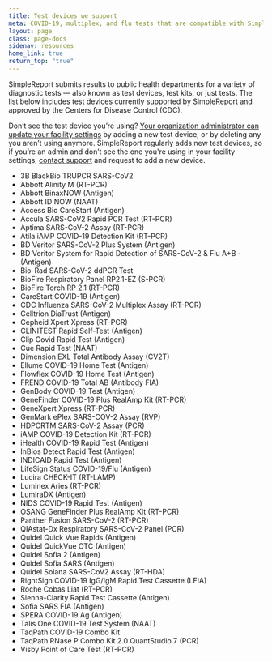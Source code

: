 ```yaml
---
title: Test devices we support
meta: COVID-19, multiplex, and flu tests that are compatible with SimpleReport
layout: page
class: page-docs
sidenav: resources
home_link: true
return_top: "true"
---
```


SimpleReport submits results to public health departments for a variety of diagnostic tests — also known as test devices, test kits, or just tests. The list below includes test devices currently supported by SimpleReport and approved by the Centers for Disease Control (CDC).

Don’t see the test device you’re using? [Your organization administrator can update your facility settings](https://www.simplereport.gov/using-simplereport/manage-facility-info/update-facility-settings) by adding a new test device, or by deleting any you aren’t using anymore. SimpleReport regularly adds new test devices, so if you’re an admin and don’t see the one you're using in your facility settings, [contact support](https://www.simplereport.gov/contact-us) and request to add a new device.

- 3B BlackBio TRUPCR SARS-CoV2
- Abbott Alinity M (RT-PCR)
- Abbott BinaxNOW (Antigen)
- Abbott ID NOW (NAAT)
- Access Bio CareStart (Antigen)
- Accula SARS-CoV2 Rapid PCR Test (RT-PCR)
- Aptima SARS-CoV-2 Assay (RT-PCR)
- Atila iAMP COVID-19 Detection Kit (RT-PCR)
- BD Veritor SARS-CoV-2 Plus System (Antigen)
- BD Veritor System for Rapid Detection of SARS-CoV-2 & Flu A+B - (Antigen)
- Bio-Rad SARS-CoV-2 ddPCR Test
- BioFire Respiratory Panel RP2.1-EZ (S-PCR)
- BioFire Torch RP 2.1 (RT-PCR)
- CareStart COVID-19 (Antigen)
- CDC Influenza SARS-CoV-2 Multiplex Assay (RT-PCR)
- Celltrion DiaTrust (Antigen)
- Cepheid Xpert Xpress (RT-PCR)
- CLINITEST Rapid Self-Test (Antigen)
- Clip Covid Rapid Test (Antigen)
- Cue Rapid Test (NAAT)
- Dimension EXL Total Antibody Assay (CV2T)
- Ellume COVID-19 Home Test (Antigen)
- Flowflex COVID-19 Home Test (Antigen)
- FREND COVID-19 Total AB (Antibody FIA)
- GenBody COVID-19 Test (Antigen)
- GeneFinder COVID-19 Plus RealAmp Kit (RT-PCR)
- GeneXpert Xpress (RT-PCR)
- GenMark ePlex SARS-COV-2 Assay (RVP)
- HDPCRTM SARS-CoV-2 Assay (PCR)
- iAMP COVID-19 Detection Kit (RT-PCR)
- iHealth COVID-19 Rapid Test (Antigen)
- InBios Detect Rapid Test (Antigen)
- INDICAID Rapid Test (Antigen)
- LifeSign Status COVID-19/Flu (Antigen)
- Lucira CHECK-IT (RT-LAMP)
- Luminex Aries (RT-PCR)
- LumiraDX (Antigen)
- NIDS COVID-19 Rapid Test (Antigen)
- OSANG GeneFinder Plus RealAmp Kit (RT-PCR)
- Panther Fusion SARS-CoV-2 (RT-PCR)
- QIAstat-Dx Respiratory SARS-CoV-2 Panel (PCR)
- Quidel Quick Vue Rapids (Antigen)
- Quidel QuickVue OTC (Antigen)
- Quidel Sofia 2 (Antigen)
- Quidel Sofia SARS (Antigen)
- Quidel Solana SARS-CoV2 Assay (RT-HDA)
- RightSign COVID-19 IgG/IgM Rapid Test Cassette (LFIA)
- Roche Cobas Liat (RT-PCR)
- Sienna-Clarity Rapid Test Cassette (Antigen)
- Sofia SARS FIA (Antigen)
- SPERA COVID-19 Ag (Antigen)
- Talis One COVID-19 Test System (NAAT)
- TaqPath COVID-19 Combo Kit
- TaqPath RNase P Combo Kit 2.0 QuantStudio 7 (PCR)
- Visby Point of Care Test (RT-PCR)
